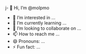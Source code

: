 j- 👋 Hi, I’m @molpmo
- 👀 I’m interested in ...
- 🌱 I’m currently learning ...
- 💞️ I’m looking to collaborate on ...
- 📫 How to reach me ...
- 😄 Pronouns: ...
- ⚡ Fun fact: ...

<!---
molpmo/molpmo is a ✨ special ✨ repository because its `README.md` (this file) appears on your GitHub profile.
You can click the Preview link to take a look at your changes.
--->
